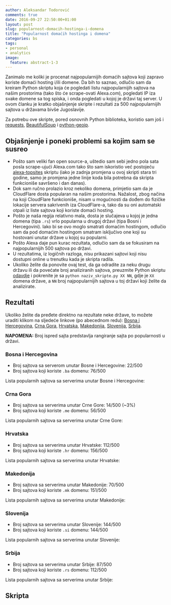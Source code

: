 ```yaml
---
author: Aleksandar Todorović
comments: true
date: 2016-09-27 22:50:00+01:00
layout: post
slug: popularnost-domacih-hostinga-i-domena
title: "Popularnost domaćih hostinga i domena"
categories: bs
tags:
- personal
- analytics
image:
  feature: abstract-1-3
---
```


Zanimalo me koliki je procenat najpopularnijih domaćih sajtova koji zapravo koriste domaći hosting i/ili domene. Da bih to saznao, odlučio sam da kreiram Python skriptu koja će pogledati listu najpopularnijih sajtova na našim prostorima (tako što će scrape-ovati Alexa.com), pogledati IP iza svake domene sa tog spiska, i onda pogledati u kojoj je državi taj server. U ovom članku je kratko objašnjenje skripte i rezultati za 500 najpopularnijih sajtova u državama bivše Jugoslavije.

Za potrebu ove skripte, pored osnovnih Python biblioteka, koristio sam još i [requests](http://docs.python-requests.org/en/master/), [BeautifulSoup](https://www.crummy.com/software/BeautifulSoup/) i [python-geoip](http://pythonhosted.org/python-geoip/).

## Objašnjenje i poneki problemi sa kojim sam se susreo

* Pošto sam veliki fan open source-a, uštedio sam sebi jedno pola sata posla scrape-ujući Alexa.com tako što sam iskoristio već postojeću [alexa-topsites](https://github.com/inspace/alexa-topsites) skriptu (iako je zadnja promjena u ovoj skripti stara tri godine, samo je promjena jedne linije koda bila potrebna da skripta funkcioniše savršeno i dan danas).
* Dok sam ručno prolazio kroz nekoliko domena, primjetio sam da je CloudFlare dosta popularan na našim prostorima. Nažalost, zbog načina na koji CloudFlare funkcioniše, nisam u mogućnosti da dođem do fizičke lokacije servera sakrivenih iza CloudFlare-a, tako da su oni automatski otpali iz liste sajtova koji koriste domaći hosting.
* Pošto je naša regija relativno mala, dosta je slučajeva u kojoj je jedna domena (tipa `.rs`) vrlo popularna u drugoj državi (tipa Bosni i Hercegovini). Iako bi se ovo moglo smatrati domaćim hostingom, odlučio sam da pod domaćim hostingom smatram isključivo one koji su hostovani unutar države u kojoj su popularni.
* Pošto Alexa daje pun kurac rezultata, odlučio sam da se fokusiram na najpopularnijih 500 sajtova po državi.
* U rezultatima, iz logičnih razloga, nisu prikazani sajtovi koji nisu dostupni online u trenutku kada je skripta radila.
* Ukoliko želite da ponovite ovaj test, da ga odradite za neku drugu državu ili da povećate broj analiziranih sajtova, preuzmite Python skriptu [odavdje](#skripta) i pokrenite je sa `python naziv_skripte.py XX NN`, gdje je `XX` domena države, a `NN` broj najpopularnijih sajtova u toj državi koji želite da analizirate.

## Rezultati

Ukoliko želite da pređete direktno na rezultate neke države, to možete uraditi klikom na sljedeće linkove (po abecednom redu): [Bosna i Hercegovina](#bosna-i-hercegovina), [Crna Gora](#crna-gora), [Hrvatska](#hrvatska), [Makedonija](#makedonija), [Slovenija](#slovenija), [Srbija](#srbija).

**NAPOMENA:** Broj ispred sajta predstavlja rangiranje sajta po popularnosti u državi.

### Bosna i Hercegovina

* Broj sajtova sa serverom unutar Bosne i Hercegovine: 22/500
* Broj sajtova koji koriste `.ba` domenu: 76/500

Lista popularnih sajtova sa serverima unutar Bosne i Hercegovine:

<script src="https://gist.github.com/aleksandar-todorovic/a6cd6daadcb42bf0d8d19d54ee5cc439.js?file=rezultat-ba.txt"></script>

### Crna Gora

* Broj sajtova sa serverima unutar Crne Gore: 14/500 (~3%)
* Broj sajtova koji koriste `.me` domenu: 56/500

Lista popularnih sajtova sa serverima unutar Crne Gore:

<script src="https://gist.github.com/aleksandar-todorovic/a6cd6daadcb42bf0d8d19d54ee5cc439.js?file=rezultat-me.txt"></script>

### Hrvatska

* Broj sajtova sa serverima unutar Hrvatske: 112/500
* Broj sajtova koji koriste `.hr` domenu: 156/500

Lista popularnih sajtova sa serverima unutar Hrvatske:

<script src="https://gist.github.com/aleksandar-todorovic/a6cd6daadcb42bf0d8d19d54ee5cc439.js?file=rezultat-hr.txt"></script>

### Makedonija

* Broj sajtova sa serverima unutar Makedonije: 70/500
* Broj sajtova koji koriste `.mk` domenu: 151/500

Lista popularnih sajtova sa serverima unutar Makedonije:

<script src="https://gist.github.com/aleksandar-todorovic/a6cd6daadcb42bf0d8d19d54ee5cc439.js?file=rezultat-mk.txt"></script>

### Slovenija

* Broj sajtova sa serverima unutar Slovenije: 144/500
* Broj sajtova koji koriste `.si` domenu: 144/500

Lista popularnih sajtova sa serverima unutar Slovenije:

<script src="https://gist.github.com/aleksandar-todorovic/a6cd6daadcb42bf0d8d19d54ee5cc439.js?file=rezultat-si.txt"></script>

### Srbija

* Broj sajtova sa serverima unutar Srbije: 87/500
* Broj sajtova koji koriste `.rs` domenu: 112/500

Lista popularnih sajtova sa serverima unutar Srbije:

<script src="https://gist.github.com/aleksandar-todorovic/a6cd6daadcb42bf0d8d19d54ee5cc439.js?file=rezultat-rs.txt"></script>

## Skripta

<script src="https://gist.github.com/aleksandar-todorovic/a6cd6daadcb42bf0d8d19d54ee5cc439.js?file=domaci_hosting.py"></script>
